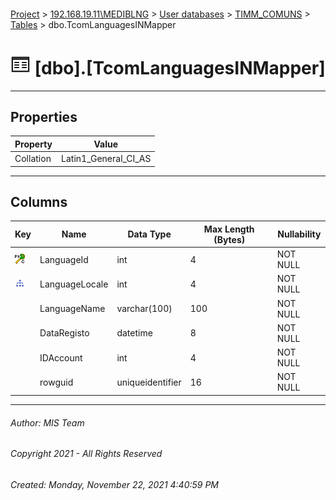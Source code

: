 #### 

[Project](../../../../index.md) > [192.168.19.11\\MEDIBLNG](../../../index.md) > [User databases](../../index.md) > [TIMM_COMUNS](../index.md) > [Tables](Tables.md) > dbo.TcomLanguagesINMapper

# ![Tables](../../../../Images/Table32.png) [dbo].[TcomLanguagesINMapper]

---

## <a name="#properties"></a>Properties

| Property | Value |
|---|---|
| Collation | Latin1_General_CI_AS |


---

## <a name="#columns"></a>Columns

| Key | Name | Data Type | Max Length (Bytes) | Nullability |
|---|---|---|---|---|
| [![Cluster Primary Key PK__TcomLanguagesINMapper__10782ADC: LanguageId](../../../../Images/pkcluster.png)](#indexes) | LanguageId | int | 4 | NOT NULL |
| [![Indexes UQ__TcomLanguagesINMapper__1A019516](../../../../Images/Index.png)](#indexes) | LanguageLocale | int | 4 | NOT NULL |
|  | LanguageName | varchar(100) | 100 | NOT NULL |
|  | DataRegisto | datetime | 8 | NOT NULL |
|  | IDAccount | int | 4 | NOT NULL |
|  | rowguid | uniqueidentifier | 16 | NOT NULL |


---

###### Author:  MIS Team

###### Copyright 2021 - All Rights Reserved

###### Created: Monday, November 22, 2021 4:40:59 PM


